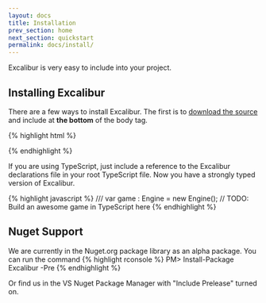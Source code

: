 ```yaml
---
layout: docs
title: Installation
prev_section: home
next_section: quickstart
permalink: docs/install/
---
```


Excalibur is very easy to include into your project.

## Installing Excalibur

There are a few ways to install Excalibur. The first is to [download the 
source](https://github.com/eonarheim/Excalibur/releases/) and include at **the bottom** of 
the body tag.

{% highlight html %}
<html>
<head></head>   
<body>
<!-- Other stuff -->

   <script type="text/javascript" src="/path/to/Excalibur.js"></script>
   <script type="text/javascript">
      // TODO: Build an awesome game in JavaScript here
   </script>
</body>
</html>

{% endhighlight %}

If you are using TypeScript, just include a reference to the Excalibur 
declarations file in your root TypeScript file. Now you have a strongly
typed version of Excalibur.

{% highlight javascript %}
/// <reference path="/path/to/Excalibur.d.ts" />
var game : Engine = new Engine();
// TODO: Build an awesome game in TypeScript here
{% endhighlight %}

## Nuget Support

We are currently in the Nuget.org package library as an alpha package. You can run
the command
{% highlight rconsole %}
PM> Install-Package Excalibur -Pre
{% endhighlight %}

Or find us in the VS Nuget Package Manager with "Include Prelease" turned on.


